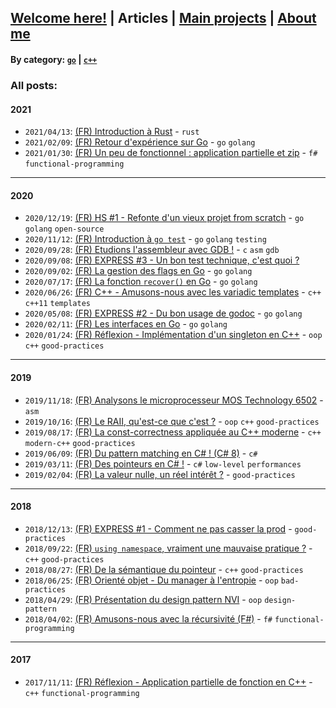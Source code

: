 ## [Welcome here!](index.md) | Articles | [Main projects](projects.md) | [About me](about.md)

#### By category: [`go`](/articles/categories/go.md) | [`c++`](/articles/categories/c++.md)

### All posts:

#### 2021
- `2021/04/13`: [(FR) Introduction à Rust](articles/fr/2021/rust.md) - `rust`
- `2021/02/09`: [(FR) Retour d'expérience sur Go](articles/fr/2021/go.md) - `go` `golang`
- `2021/01/30`: [(FR) Un peu de fonctionnel : application partielle et zip](articles/fr/2021/zip.md) - `f#` `functional-programming`

---

#### 2020
- `2020/12/19`: [(FR) HS #1 - Refonte d'un vieux projet from scratch](articles/fr/2020/piggy.md) - `go` `golang` `open-source`
- `2020/11/12`: [(FR) Introduction à `go test`](articles/fr/2020/go_test.md) - `go` `golang` `testing`
- `2020/09/28`: [(FR) Etudions l'assembleur avec GDB !](articles/fr/2020/asm.md) - `c` `asm` `gdb`
- `2020/09/08`: [(FR) EXPRESS #3 - Un bon test technique, c'est quoi ?](articles/fr/2020/express3_test_tech.md)
- `2020/09/02`: [(FR) La gestion des flags en Go](articles/fr/2020/flag_go.md) - `go` `golang`
- `2020/07/17`: [(FR) La fonction `recover()` en Go](articles/fr/2020/golang_recover.md) - `go` `golang`
- `2020/06/26`: [(FR) C++ - Amusons-nous avec les variadic templates](articles/fr/2020/variadic_templates.md) - `c++` `c++11` `templates`
- `2020/05/08`: [(FR) EXPRESS #2 - Du bon usage de godoc](articles/fr/2020/express2_godoc.md) - `go` `golang`
- `2020/02/11`: [(FR) Les interfaces en Go](articles/fr/2020/interfaces_go.md) - `go` `golang`
- `2020/01/24`: [(FR) Réflexion - Implémentation d'un singleton en C++](articles/fr/2020/singleton_cpp.md) - `oop` `c++` `good-practices`

---

#### 2019
- `2019/11/18`: [(FR) Analysons le microprocesseur MOS Technology 6502](articles/fr/2019/6502.md) - `asm`
- `2019/10/16`: [(FR) Le RAII, qu'est-ce que c'est ?](articles/fr/2019/raii.md) - `oop` `c++` `good-practices`
- `2019/08/17`: [(FR) La const-correctness appliquée au C++ moderne](articles/fr/2019/constexpr.md) - `c++` `modern-c++` `good-practices`
- `2019/06/09`: [(FR) Du pattern matching en C# ! (C# 8)](articles/fr/2019/pattern_matching_csharp.md) - `c#`
- `2019/03/11`: [(FR) Des pointeurs en C# !](articles/fr/2019/pointeurs_csharp.md) - `c#` `low-level` `performances`
- `2019/02/04`: [(FR) La valeur nulle, un réel intérêt ?](articles/fr/2019/la_valeur_nulle.md) - `good-practices`

---

#### 2018
- `2018/12/13`: [(FR) EXPRESS #1 - Comment ne pas casser la prod](articles/fr/2018/express1_script_prod.md) - `good-practices`
- `2018/09/22`: [(FR) `using namespace`, vraiment une mauvaise pratique ?](articles/fr/2018/using_namespace.md) - `c++` `good-practices`
- `2018/08/27`: [(FR) De la sémantique du pointeur](articles/fr/2018/semantique_pointeur.md) - `c++` `good-practices`
- `2018/06/25`: [(FR) Orienté objet - Du manager à l'entropie](articles/fr/2018/manager.md) - `oop` `bad-practices`
- `2018/04/29`: [(FR) Présentation du design pattern NVI](articles/fr/2018/nvi.md) - `oop` `design-pattern`
- `2018/04/02`: [(FR) Amusons-nous avec la récursivité (F#)](articles/fr/2018/recursivite.md) - `f#` `functional-programming`

---

#### 2017
- `2017/11/11`: [(FR) Réflexion - Application partielle de fonction en C++](articles/fr/2017/curryfication_cpp.md) - `c++` `functional-programming`
